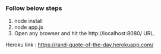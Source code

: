 ### Follow below steps

1. node install
2. node app.js
3. Open any browser and hit the http://localhost:8080/ URL.



Heroku link : https://rand-quote-of-the-day.herokuapp.com/

